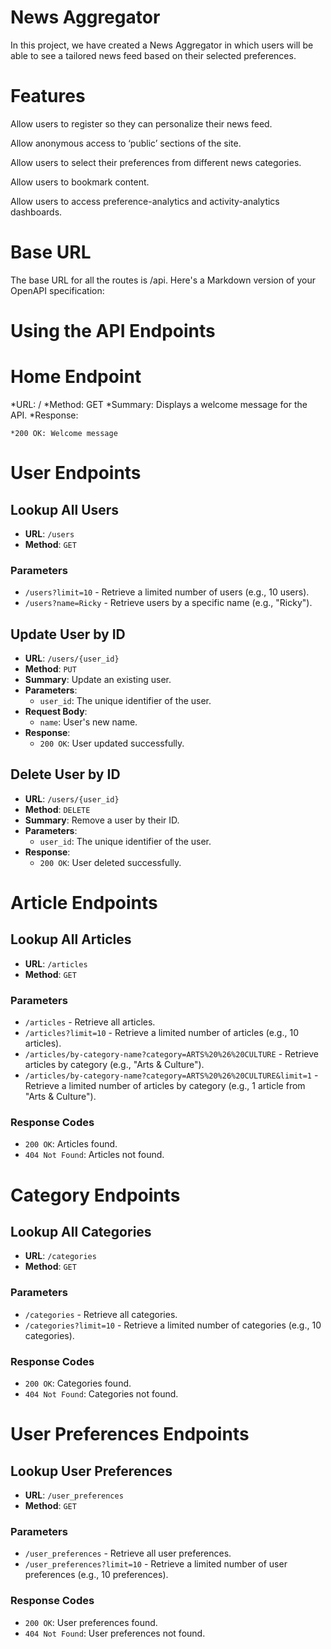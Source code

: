 # News Aggregator
In this project, we have created a News Aggregator in which users will be able to see a tailored news feed based on their selected preferences.




# Features

Allow users to register so they can personalize their news feed. ​

Allow anonymous access to ‘public’ sections of the site. ​

Allow users to select their preferences from different news categories. ​

Allow users to bookmark content. ​

Allow users to access preference-analytics and activity-analytics dashboards. ​



# Base URL
The base URL for all the routes is /api. Here's a Markdown version of your OpenAPI specification:


# Using the API Endpoints

# Home Endpoint
*URL: /
*Method: GET
*Summary: Displays a welcome message for the API.
*Response:

    *200 OK: Welcome message

# User Endpoints

## Lookup All Users
- **URL**: `/users`
- **Method**: `GET`
  
### Parameters
- `/users?limit=10` - Retrieve a limited number of users (e.g., 10 users).
- `/users?name=Ricky` - Retrieve users by a specific name (e.g., "Ricky").

## Update User by ID

- **URL**: `/users/{user_id}`
- **Method**: `PUT`
- **Summary**: Update an existing user.
- **Parameters**:
  - `user_id`: The unique identifier of the user.
- **Request Body**:
  - `name`: User's new name.
- **Response**:
  - `200 OK`: User updated successfully.

## Delete User by ID

- **URL**: `/users/{user_id}`
- **Method**: `DELETE`
- **Summary**: Remove a user by their ID.
- **Parameters**:
  - `user_id`: The unique identifier of the user.
- **Response**:
  - `200 OK`: User deleted successfully.


# Article Endpoints

## Lookup All Articles
- **URL**: `/articles`
- **Method**: `GET`

### Parameters
- `/articles` - Retrieve all articles.
- `/articles?limit=10` - Retrieve a limited number of articles (e.g., 10 articles).
- `/articles/by-category-name?category=ARTS%20%26%20CULTURE` - Retrieve articles by category (e.g., "Arts & Culture").
- `/articles/by-category-name?category=ARTS%20%26%20CULTURE&limit=1` - Retrieve a limited number of articles by category (e.g., 1 article from "Arts & Culture").

### Response Codes
- `200 OK`: Articles found.
- `404 Not Found`: Articles not found.

# Category Endpoints

## Lookup All Categories
- **URL**: `/categories`
- **Method**: `GET`

### Parameters
- `/categories` - Retrieve all categories.
- `/categories?limit=10` - Retrieve a limited number of categories (e.g., 10 categories).

### Response Codes
- `200 OK`: Categories found.
- `404 Not Found`: Categories not found.

# User Preferences Endpoints

## Lookup User Preferences
- **URL**: `/user_preferences`
- **Method**: `GET`

### Parameters
- `/user_preferences` - Retrieve all user preferences.
- `/user_preferences?limit=10` - Retrieve a limited number of user preferences (e.g., 10 preferences).

### Response Codes
- `200 OK`: User preferences found.
- `404 Not Found`: User preferences not found.







